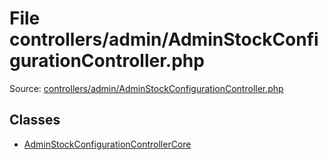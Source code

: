 File controllers/admin/AdminStockConfigurationController.php
=========

Source: [controllers/admin/AdminStockConfigurationController.php](https://github.com/PrestaShop/PrestaShop/blob/1.5.4.1/controllers/admin/AdminStockConfigurationController.php)


Classes
-------

* [AdminStockConfigurationControllerCore](class.AdminStockConfigurationControllerCore.md)

